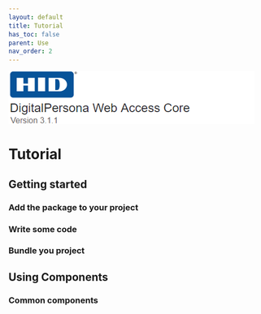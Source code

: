 ```yaml
---
layout: default
title: Tutorial
has_toc: false  
parent: Use
nav_order: 2
---
```


![](../../docs/assets/HID-DPAM-Core.png)

# Tutorial

## Getting started

### Add the package to your project

### Write some code

### Bundle you project

## Using Components

### Common components
